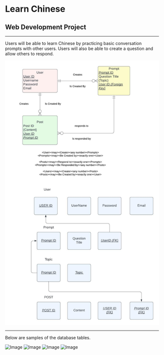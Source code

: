 # Learn Chinese
## Web Development Project
---

Users will be able to learn Chinese by practicing basic conversation prompts with other users. Users will also be able to create a question and allow others to respond. 


![Image](./images/Flowchart.jpeg)

---

Below are samples of the database tables. 

![Image](../public/images/databases.jpg)
![Image](../public/images/postDemo.jpg)
![Image](../public/images/promptDemo.jpg)
![Image](../public/images/userDemo.jpg)

